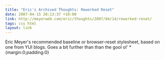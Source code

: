 ```yaml
---
title: "Eric's Archived Thoughts: Reworked Reset"
date: 2007-04-15 20:13:37 +10:00
link: http://meyerweb.com/eric/thoughts/2007/04/14/reworked-reset/
tags: css html
layout: link
---
```

Eric Meyer's recommended baseline or browser-reset stylesheet, based on one from YUI blogs.  Goes a bit further than than the gool ol' *{margin:0;padding:0}
